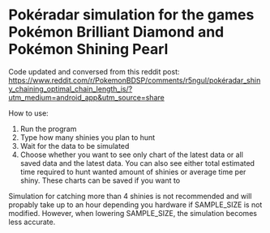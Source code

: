 # Pokéradar simulation for the games Pokémon Brilliant Diamond and Pokémon Shining Pearl

Code updated and conversed from this reddit post: https://www.reddit.com/r/PokemonBDSP/comments/r5ngul/pokéradar_shiny_chaining_optimal_chain_length_is/?utm_medium=android_app&utm_source=share

How to use:

1. Run the program
2. Type how many shinies you plan to hunt
3. Wait for the data to be simulated
4. Choose whether you want to see only chart of the latest data or all saved data and the latest data. You can also see either total estimated time required to hunt wanted amount of shinies or average time per shiny. These charts can be saved if you want to

Simulation for catching more than 4 shinies is not recommended and will propably take up to an hour depending you hardware if SAMPLE_SIZE is not modified. However, when lowering SAMPLE_SIZE, the simulation becomes less accurate.
